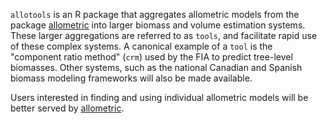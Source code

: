 `allotools` is an R package that aggregates allometric models from the package [allometric](https://github.com/brycefrank/allometric)
into larger biomass and volume estimation systems. These larger aggregations are referred to as `tools`, and facilitate rapid use of 
these complex systems. A canonical example of a `tool` is the "component ratio method" (`crm`) used by the FIA to predict tree-level biomasses.
Other systems, such as the national Canadian and Spanish biomass modeling frameworks will also be made available.

Users interested in finding and using individual allometric models will be better served by [allometric](https://github.com/brycefrank/allometric).


